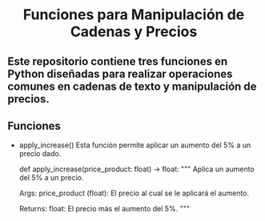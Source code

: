 <div align="center">
  <h1>Funciones para Manipulación de Cadenas y Precios</h1>
</div>
<div>
  <h2>Este repositorio contiene tres funciones en Python diseñadas para realizar operaciones comunes en cadenas de texto y manipulación de precios.</h2>
</div>

<h2>Funciones</h2>

* apply_increase() Esta función permite aplicar un aumento del 5% a un precio dado.
  
  def apply_increase(price_product: float) -> float:
    """
    Aplica un aumento del 5% a un precio.

    Args:
        price_product (float): El precio al cual se le aplicará el aumento.

    Returns:
        float: El precio más el aumento del 5%.
    """
